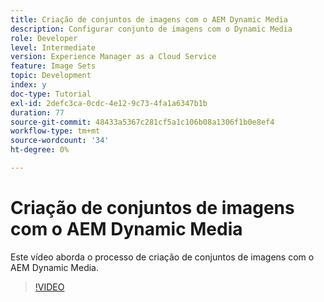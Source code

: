 ```yaml
---
title: Criação de conjuntos de imagens com o AEM Dynamic Media
description: Configurar conjunto de imagens com o Dynamic Media
role: Developer
level: Intermediate
version: Experience Manager as a Cloud Service
feature: Image Sets
topic: Development
index: y
doc-type: Tutorial
exl-id: 2defc3ca-0cdc-4e12-9c73-4fa1a6347b1b
duration: 77
source-git-commit: 48433a5367c281cf5a1c106b08a1306f1b0e8ef4
workflow-type: tm+mt
source-wordcount: '34'
ht-degree: 0%

---
```


# Criação de conjuntos de imagens com o AEM Dynamic Media

Este vídeo aborda o processo de criação de conjuntos de imagens com o AEM Dynamic Media.

>[!VIDEO](https://video.tv.adobe.com/v/3418213?quality=12&learn=on&captions=por_br)
